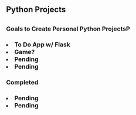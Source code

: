 <h2>Python Projects<h2/>

<h3>Goals to Create Personal Python ProjectsP<h3/>
	<div>
		<li>To Do App w/ Flask</li>
		<li>Game?</li>
		<li>Pending</li>
		<li>Pending</li>
	</div>
<h3>Completed<h3/>
	<div>
		<li>Pending</li>
		<li>Pending</li>
	</div>
